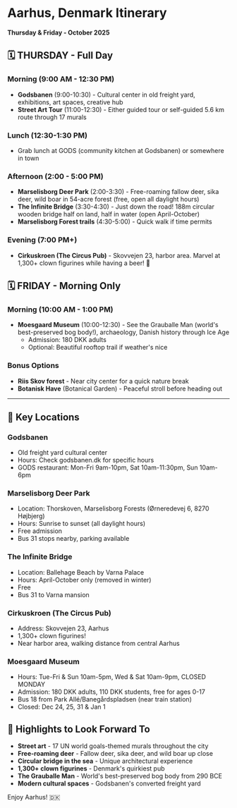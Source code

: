 # Aarhus, Denmark Itinerary
**Thursday & Friday - October 2025**

## 🗓️ **THURSDAY - Full Day**

### Morning (9:00 AM - 12:30 PM)
- **Godsbanen** (9:00-10:30) - Cultural center in old freight yard, exhibitions, art spaces, creative hub
- **Street Art Tour** (11:00-12:30) - Either guided tour or self-guided 5.6 km route through 17 murals

### Lunch (12:30-1:30 PM)
- Grab lunch at GODS (community kitchen at Godsbanen) or somewhere in town

### Afternoon (2:00 - 5:00 PM)
- **Marselisborg Deer Park** (2:00-3:30) - Free-roaming fallow deer, sika deer, wild boar in 54-acre forest (free, open all daylight hours)
- **The Infinite Bridge** (3:30-4:30) - Just down the road! 188m circular wooden bridge half on land, half in water (open April-October)
- **Marselisborg Forest trails** (4:30-5:00) - Quick walk if time permits

### Evening (7:00 PM+)
- **Cirkuskroen (The Circus Pub)** - Skovvejen 23, harbor area. Marvel at 1,300+ clown figurines while having a beer! 🤡

## 🗓️ **FRIDAY - Morning Only**

### Morning (10:00 AM - 1:00 PM)
- **Moesgaard Museum** (10:00-12:30) - See the Grauballe Man (world's best-preserved bog body!), archaeology, Danish history through Ice Age
  - Admission: 180 DKK adults
  - Optional: Beautiful rooftop trail if weather's nice

### Bonus Options
- **Riis Skov forest** - Near city center for a quick nature break
- **Botanisk Have** (Botanical Garden) - Peaceful stroll before heading out

---

## 📍 Key Locations

### Godsbanen
- Old freight yard cultural center
- Hours: Check godsbanen.dk for specific hours
- GODS restaurant: Mon-Fri 9am-10pm, Sat 10am-11:30pm, Sun 10am-6pm

### Marselisborg Deer Park
- Location: Thorskoven, Marselisborg Forests (Ørneredevej 6, 8270 Højbjerg)
- Hours: Sunrise to sunset (all daylight hours)
- Free admission
- Bus 31 stops nearby, parking available

### The Infinite Bridge
- Location: Ballehage Beach by Varna Palace
- Hours: April-October only (removed in winter)
- Free
- Bus 31 to Varna mansion

### Cirkuskroen (The Circus Pub)
- Address: Skovvejen 23, Aarhus
- 1,300+ clown figurines!
- Near harbor area, walking distance from central Aarhus

### Moesgaard Museum
- Hours: Tue-Fri & Sun 10am-5pm, Wed & Sat 10am-9pm, CLOSED MONDAY
- Admission: 180 DKK adults, 110 DKK students, free for ages 0-17
- Bus 18 from Park Allé/Banegårdspladsen (near train station)
- Closed: Dec 24, 25, 31 & Jan 1

## 🎨 Highlights to Look Forward To

- **Street art** - 17 UN world goals-themed murals throughout the city
- **Free-roaming deer** - Fallow deer, sika deer, and wild boar up close
- **Circular bridge in the sea** - Unique architectural experience
- **1,300+ clown figurines** - Denmark's quirkiest pub
- **The Grauballe Man** - World's best-preserved bog body from 290 BCE
- **Modern cultural spaces** - Godsbanen's converted freight yard

Enjoy Aarhus! 🇩🇰
